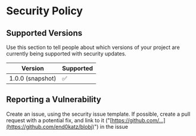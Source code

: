 # Security Policy

## Supported Versions

Use this section to tell people about which versions of your project are
currently being supported with security updates.

| Version          | Supported          |
| ---------------- | ------------------ |
| 1.0.0 (snapshot) | :white_check_mark: |

## Reporting a Vulnerability

Create an issue, using the security issue template.
If possible, create a pull request with a potential fix, and link to it ("[https://github.com/...](https://github.com/end0katz/blobj)") in the issue
